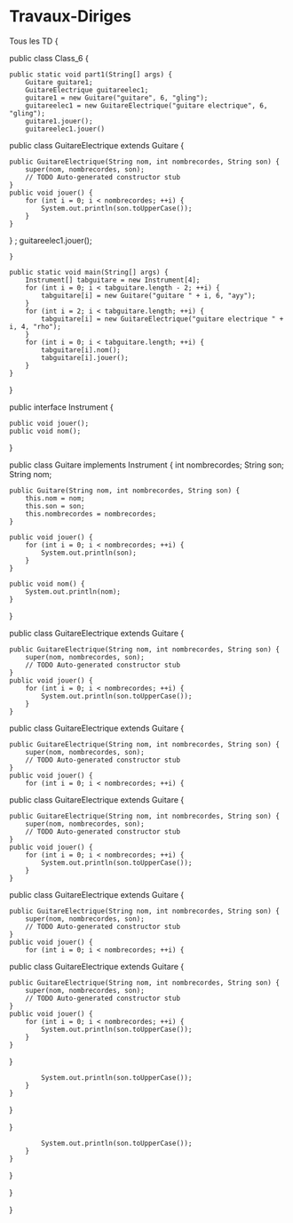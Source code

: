 # Travaux-Diriges
Tous les TD {

public class Class_6 {

	public static void part1(String[] args) {
		Guitare guitare1;
		GuitareElectrique guitareelec1;
		guitare1 = new Guitare("guitare", 6, "gling");
		guitareelec1 = new GuitareElectrique("guitare electrique", 6, "gling");
		guitare1.jouer();
		guitareelec1.jouer()
public class GuitareElectrique extends Guitare {

	public GuitareElectrique(String nom, int nombrecordes, String son) {
		super(nom, nombrecordes, son);
		// TODO Auto-generated constructor stub
	}
	public void jouer() {
		for (int i = 0; i < nombrecordes; ++i) {
			System.out.println(son.toUpperCase());
		}
	}

}
;
		guitareelec1.jouer();

	}

	public static void main(String[] args) {
		Instrument[] tabguitare = new Instrument[4];
		for (int i = 0; i < tabguitare.length - 2; ++i) {
			tabguitare[i] = new Guitare("guitare " + i, 6, "ayy");
		}
		for (int i = 2; i < tabguitare.length; ++i) {
			tabguitare[i] = new GuitareElectrique("guitare electrique " + i, 4, "rho");
		}
		for (int i = 0; i < tabguitare.length; ++i) {
			tabguitare[i].nom();
			tabguitare[i].jouer();
		}
	}

}

public interface Instrument {

	public void jouer();
	public void nom();

}



public class Guitare implements Instrument {
	int nombrecordes;
	String son;
	String nom;

	public Guitare(String nom, int nombrecordes, String son) {
		this.nom = nom;
		this.son = son;
		this.nombrecordes = nombrecordes;
	}

	public void jouer() {
		for (int i = 0; i < nombrecordes; ++i) {
			System.out.println(son);
		}
	}

	public void nom() {
		System.out.println(nom);
	}
}


public class GuitareElectrique extends Guitare {

	public GuitareElectrique(String nom, int nombrecordes, String son) {
		super(nom, nombrecordes, son);
		// TODO Auto-generated constructor stub
	}
	public void jouer() {
		for (int i = 0; i < nombrecordes; ++i) {
			System.out.println(son.toUpperCase());
		}
	}
public class GuitareElectrique extends Guitare {

	public GuitareElectrique(String nom, int nombrecordes, String son) {
		super(nom, nombrecordes, son);
		// TODO Auto-generated constructor stub
	}
	public void jouer() {
		for (int i = 0; i < nombrecordes; ++i) {
public class GuitareElectrique extends Guitare {

	public GuitareElectrique(String nom, int nombrecordes, String son) {
		super(nom, nombrecordes, son);
		// TODO Auto-generated constructor stub
	}
	public void jouer() {
		for (int i = 0; i < nombrecordes; ++i) {
			System.out.println(son.toUpperCase());
		}
	}
public class GuitareElectrique extends Guitare {

	public GuitareElectrique(String nom, int nombrecordes, String son) {
		super(nom, nombrecordes, son);
		// TODO Auto-generated constructor stub
	}
	public void jouer() {
		for (int i = 0; i < nombrecordes; ++i) {
public class GuitareElectrique extends Guitare {

	public GuitareElectrique(String nom, int nombrecordes, String son) {
		super(nom, nombrecordes, son);
		// TODO Auto-generated constructor stub
	}
	public void jouer() {
		for (int i = 0; i < nombrecordes; ++i) {
			System.out.println(son.toUpperCase());
		}
	}

}

			System.out.println(son.toUpperCase());
		}
	}

}


}

			System.out.println(son.toUpperCase());
		}
	}

}


}

}
